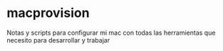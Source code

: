 # macprovision
Notas y scripts para configurar mi mac con todas las herramientas que necesito para desarrollar y trabajar
